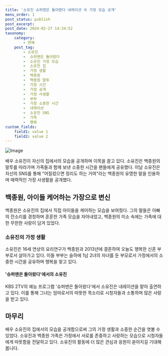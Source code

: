 ```yaml
---
title: '소유진 슈퍼맨은 돌아왔다 내레이션 속 가정 모습 공개'
menu_order: 1
post_status: publish
post_excerpt: 
post_date: 2024-02-27 14:34:52
taxonomy:
    category:
        - 연예
    post_tag:
        - 소유진
        -  슈퍼맨은 돌아왔다
        -  소유진 가정 모습
        -  소유진 집
        -  가정 생활
        -  백종원
        -  백종원 말투
        -  가정 시간
        -  가정 공개
        -  가정 사생활
        -  부부
        -  가정 소중한 시간
        -  내레이션
        -  소유진 SNS
        -  가족
        -  행복
custom_fields:
    field1: value 1
    field2: value 2
---
```


![Image](https://ssl.pstatic.net/mimgnews/image/076/2024/02/27/2024022701001844200246901_20240227060110185.jpg?type=w540)

배우 소유진이 자신의 집에서의 모습을 공개하며 이목을 끌고 있다. 소유진은 백종원의 말투를 따라가며 가족들과 함께 보낸 소중한 시간을 팬들에게 공유했다. 이날 소유진은 자신의 SNS를 통해 "어질렀으면 정리도 하는 거여"라는 백종원의 유명한 말을 인용하며 매력적인 가정 사생활을 공개했다.
## 백종원, 아이들 케어하는 가장으로 변신
백종원은 소유진의 집에서 직접 아이들을 케어하는 모습을 보여줬다. 그의 딸들은 아빠의 잔소리를 경청하며 훈훈한 가족 모습을 자아내었고, 백종원의 미소 속에는 가족에 대한 무한한 사랑이 담겨 있었다.
### 소유진의 가정 생활
소유진은 16세 연상의 요리연구가 백종원과 2013년에 결혼하여 오늘도 행복한 신혼 부부로서 살아가고 있다. 이들 부부는 슬하에 1남 2녀의 자녀를 둔 부모로서 가정에서의 소중한 시간을 공유하며 행복을 찾고 있다.
#### '슈퍼맨은 돌아왔다'에서의 소유진
KBS 2TV의 예능 프로그램 '슈퍼맨은 돌아왔다'에서 소유진은 내레이션을 맡아 출연하고 있다. 이를 통해 그녀는 엄마로서의 따뜻한 목소리로 시청자들과 소통하며 많은 사랑을 받고 있다.
## 마무리
배우 소유진의 집에서의 모습을 공개함으로써 그의 가정 생활과 소중한 순간을 엿볼 수 있었다. 소유진과 백종원 가족은 가정에서 서로를 존중하고 사랑하는 모습으로 시청자들에게 따뜻함을 전달하고 있다. 소유진의 활동에 더 많은 관심과 응원이 쏟아지길 기대해봅니다.
